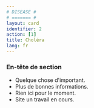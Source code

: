 ```yaml
---
# DISEASE #
# ======= #
layout: card
identifier: 2 
action: [1]
title: Choléra
lang: fr
---
```


### En-tête de section

- Quelque chose d'important.
- Plus de bonnes informations.
- Rien ici pour le moment.
- Site un travail en cours.

